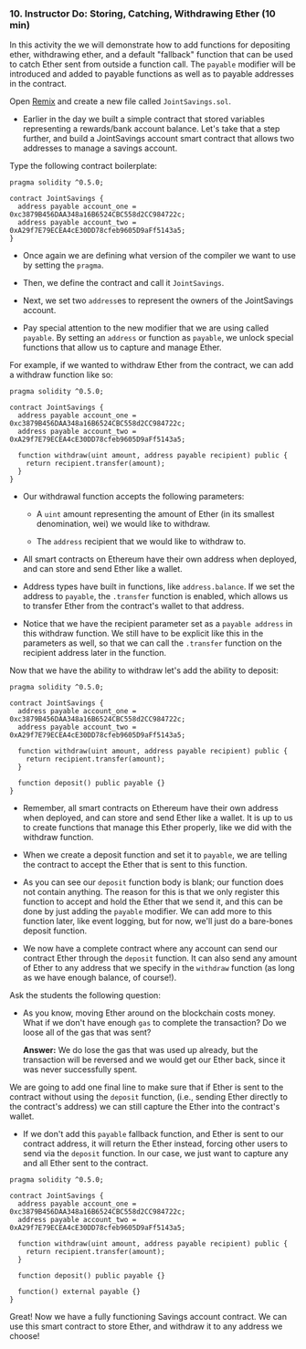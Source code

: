 ### 10. Instructor Do: Storing, Catching, Withdrawing Ether (10 min)

In this activity the we will demonstrate how to add functions for depositing ether, withdrawing ether, and a default "fallback" function that can be used to catch Ether sent from outside a function call. The `payable` modifier will be introduced and added to payable functions as well as to payable addresses in the contract.

Open [Remix](http://remix.ethereum.org) and create a new file called `JointSavings.sol`.

* Earlier in the day we built a simple contract that stored variables representing a rewards/bank account balance.
  Let's take that a step further, and build a JointSavings account smart contract that allows two addresses to manage a savings account.

Type the following contract boilerplate:

```solidity
pragma solidity ^0.5.0;

contract JointSavings {
  address payable account_one = 0xc3879B456DAA348a16B6524CBC558d2CC984722c;
  address payable account_two = 0xA29f7E79ECEA4cE30DD78cfeb9605D9aFf5143a5;
}
```

* Once again we are defining what version of the compiler we want to use by setting the `pragma`.

* Then, we define the contract and call it `JointSavings`.

* Next, we set two `address`es to represent the owners of the JointSavings account.

* Pay special attention to the new modifier that we are using called `payable`.
  By setting an `address` or function as `payable`, we unlock special functions that allow us to capture and manage Ether.

For example, if we wanted to withdraw Ether from the contract, we can add a withdraw function like so:

```solidity
pragma solidity ^0.5.0;

contract JointSavings {
  address payable account_one = 0xc3879B456DAA348a16B6524CBC558d2CC984722c;
  address payable account_two = 0xA29f7E79ECEA4cE30DD78cfeb9605D9aFf5143a5;

  function withdraw(uint amount, address payable recipient) public {
    return recipient.transfer(amount);
  }
}
```

* Our withdrawal function accepts the following parameters:

  * A `uint` amount representing the amount of Ether (in its smallest denomination, wei) we would like to withdraw.

  * The `address` recipient that we would like to withdraw to.

* All smart contracts on Ethereum have their own address when deployed, and can store and send Ether like a wallet.

* Address types have built in functions, like `address.balance`.
  If we set the address to `payable`, the `.transfer` function is enabled, which allows us to transfer
  Ether from the contract's wallet to that address.

* Notice that we have the recipient parameter set as a `payable address` in this withdraw function.
  We still have to be explicit like this in the parameters as well, so that we can call the `.transfer` function on the
  recipient address later in the function.

Now that we have the ability to withdraw let's add the ability to deposit:

```solidity
pragma solidity ^0.5.0;

contract JointSavings {
  address payable account_one = 0xc3879B456DAA348a16B6524CBC558d2CC984722c;
  address payable account_two = 0xA29f7E79ECEA4cE30DD78cfeb9605D9aFf5143a5;

  function withdraw(uint amount, address payable recipient) public {
    return recipient.transfer(amount);
  }

  function deposit() public payable {}
}
```

* Remember, all smart contracts on Ethereum have their own address when deployed, and can store and send Ether like a wallet.
  It is up to us to create functions that manage this Ether properly, like we did with the withdraw function.

* When we create a deposit function and set it to `payable`, we are telling the contract to accept the Ether that is sent to this function.

* As you can see our `deposit` function body is blank; our function does not contain anything.
  The reason for this is that we only register this function to accept and hold the Ether that we send it,
  and this can be done by just adding the `payable` modifier. We can add more to this function later, like event logging,
  but for now, we'll just do a bare-bones deposit function.

* We now have a complete contract where any account can send our contract Ether through the `deposit` function.
  It can also send any amount of Ether to any address that we specify in the `withdraw` function (as long as we have enough balance, of course!).

Ask the students the following question:

* As you know, moving Ether around on the blockchain costs money. What if we don't have enough `gas` to complete the transaction?
  Do we loose all of the gas that was sent?

  **Answer:** We do lose the gas that was used up already, but the transaction will be reversed and we would get our Ether back,
  since it was never successfully spent.

We are going to add one final line to make sure that if Ether is sent to the contract without using the `deposit` function,
(i.e., sending Ether directly to the contract's address) we can still capture the Ether into the contract's wallet.

* If we don't add this `payable` fallback function, and Ether is sent to our contract address, it will return the Ether instead,
  forcing other users to send via the `deposit` function. In our case, we just want to capture any and all Ether sent to the contract.

```solidity
pragma solidity ^0.5.0;

contract JointSavings {
  address payable account_one = 0xc3879B456DAA348a16B6524CBC558d2CC984722c;
  address payable account_two = 0xA29f7E79ECEA4cE30DD78cfeb9605D9aFf5143a5;

  function withdraw(uint amount, address payable recipient) public {
    return recipient.transfer(amount);
  }

  function deposit() public payable {}

  function() external payable {}
}
```

Great! Now we have a fully functioning Savings account contract. We can use this smart contract to store Ether, and withdraw
it to any address we choose!
